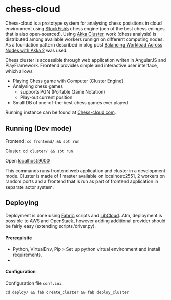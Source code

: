 # chess-cloud

Chess-cloud is a prototype system for analysing chess posisitons in cloud environment using [StockFish5](https://stockfishchess.org/) chess engine (oen of the best chess eninges that is also open-sourced). Using [Akka Cluster](http://doc.akka.io/docs/akka/2.2.0/common/cluster.html), work (chess analysis) is
distributed among available workers runnign on different computing nodes. As a foundation pattern described in blog post [Balancing Workload Across Nodes with Akka 2](http://letitcrash.com/post/29044669086/balancing-workload-across-nodes-with-akka-2) was used.

Chess cluster is accessible through web application writen in AngularJS and PlayFramework. Frontend provides simple and interactive user interface, which allows 
  - Playing Chess game with Computer (Cluster Engine) 
  - Analysing chess games 
    - supports PGN (Portable Game Notation)
    - Play-out current position 
  - Small DB of one-of-the-best chess games ever played 


Running instance can be found at [Chess-cloud.com](http://www.chess-cloud.com).

## Running (Dev mode)

Frontend: `cd frontend/ && sbt run`

Cluster:  `cd cluster/ && sbt run`

Open [localhost:9000](http://localhost:9000)

This commands runs frontend web application and cluster in a development mode. Cluster is made of 1 master available on localhost:2551, 2 workers on random ports and a frontend that is run as part of frontend application in separate actor system. 


## Deploying

Deployment is done using [Fabric](http://www.fabfile.org/) scripts and [LibCloud](http://libcloud.readthedocs.org/en/latest/). Atm, deployment is possible
to AWS and OpenStack, however adding additional provider should be fairly easy (extending scripts/driver.py). 

#### Prerequisite
- Python, VirtualEnv, Pip > Set up python virtual environment and install requirements.
- 

#### Configuration

Configuration file `conf.ini`. 

`cd deploy/ && fab create_cluster && fab deploy_cluster`
